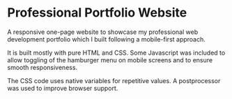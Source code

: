# Professional Portfolio Website

A responsive one-page website to showcase my professional web development portfolio which I built following a mobile-first approach. 

It is built mostly with pure HTML and CSS. Some Javascript was included to allow toggling of the hamburger menu on mobile screens and to ensure smooth responsiveness.  

The CSS code uses native variables for repetitive values. A postprocessor was used to improve browser support.
